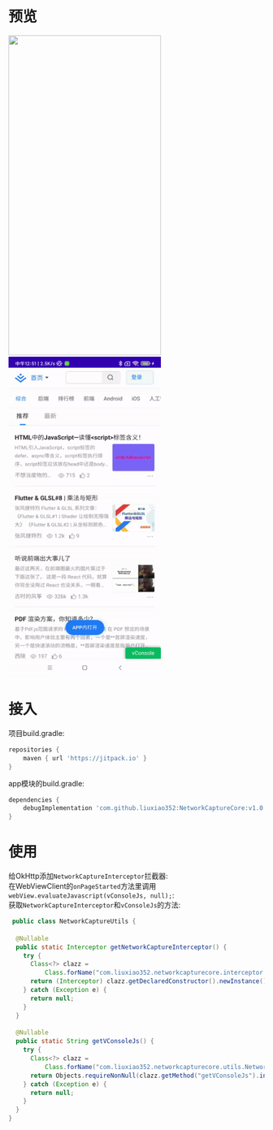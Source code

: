 # 预览
<img width="300" height="630" src="preview.gif"/>
<img width="300" height="630" src="preview2.gif"/>

# 接入
项目build.gradle:
```groovy
repositories {
    maven { url 'https://jitpack.io' }
}
```
app模块的build.gradle:
```groovy
dependencies {
    debugImplementation 'com.github.liuxiao352:NetworkCaptureCore:v1.0.7'
}
```

# 使用
给OkHttp添加`NetworkCaptureInterceptor`拦截器:<br/> 
在WebViewClient的`onPageStarted`方法里调用`webView.evaluateJavascript(vConsoleJs, null);`:<br/> 
获取`NetworkCaptureInterceptor`和`vConsoleJs`的方法:
```java
 public class NetworkCaptureUtils {

  @Nullable
  public static Interceptor getNetworkCaptureInterceptor() {
    try {
      Class<?> clazz =
          Class.forName("com.liuxiao352.networkcapturecore.interceptor.NetworkCaptureInterceptor");
      return (Interceptor) clazz.getDeclaredConstructor().newInstance();
    } catch (Exception e) {
      return null;
    }
  }

  @Nullable
  public static String getVConsoleJs() {
    try {
      Class<?> clazz =
          Class.forName("com.liuxiao352.networkcapturecore.utils.NetworkCaptureWebTools");
      return Objects.requireNonNull(clazz.getMethod("getVConsoleJs").invoke(null)).toString();
    } catch (Exception e) {
      return null;
    }
  }
}
```
